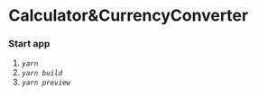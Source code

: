 # Calculator&CurrencyConverter

### **Start app**

1. _`yarn`_
2. _`yarn build`_
3. _`yarn preview`_
